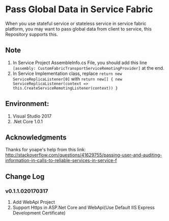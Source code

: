 # Pass Global Data in Service Fabric

When you use stateful service or stateless service in service fabric platform, you may want to pass global data from client to service, this Repository supports this.

## Note

1.  In Service Project AssembleInfo.cs File, you should add this line `[assembly: CustomFabricTransportServiceRemotingProvider]` at the end.
2.  In Service Implementation class, replace `return new ServiceReplicaListener[0]` with `return new[] { new ServiceReplicaListener(context => this.CreateServiceRemotingListener(context)) }`

## Environment:

1. Visual Studio 2017
2. .Net Core 1.0.1

## Acknowledgments

Thanks for yoape's help from this link: 
http://stackoverflow.com/questions/41629755/passing-user-and-auditing-information-in-calls-to-reliable-services-in-service-f

## Change Log

### v0.1.1.020170317

1. Add WebApi Project
2. Support Https in ASP.Net Core and WebApi(Use Default IIS Express Development Certificate)
